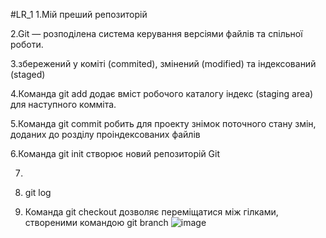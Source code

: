 #LR_1
1.Мій преший репозиторій

2.Git — розподілена система керування версіями файлів та спільної роботи.

3.збережений у коміті (commited), змінений (modified) та індексований (staged)

4.Команда git add додає вміст робочого каталогу індекс (staging area) для наступного комміта.

5.Команда git commit робить для проекту знімок поточного стану змін, доданих до розділу проіндексованих файлів

6.Команда git init створює новий репозиторій Git

7. 

8. git log
 
9. Команда git checkout дозволяє переміщатися між гілками, створеними командою git branch
![image](https://user-images.githubusercontent.com/115622345/195312200-fd3d8101-4f52-4df1-97b6-acbfa7fb91d9.png)
